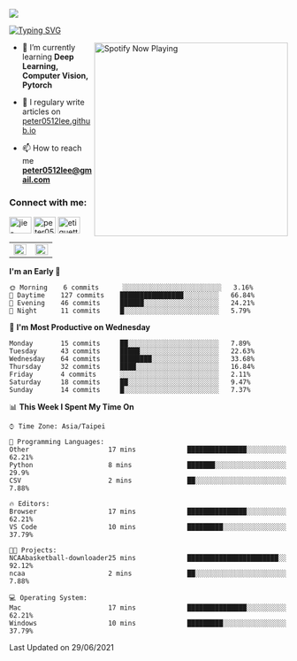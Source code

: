 ![](https://komarev.com/ghpvc/?username=peter0512lee&color=ff69b4)

[![Typing SVG](https://readme-typing-svg.herokuapp.com?color=F742BA&size=22&lines=Hi!+I'm+JYL)](https://git.io/typing-svg)

[<img src="https://spotify-now-playing.peter0512lee.vercel.app/api/spotify-playing" alt="Spotify Now Playing" width="350" align="right" />](https://open.spotify.com/user/21iyoswqgnkoe7peuesmqnhgy)

- 🌱 I’m currently learning **Deep Learning, Computer Vision, Pytorch**

- 📝 I regulary write articles on [peter0512lee.github.io](https://peter0512lee.github.io/)

- 📫 How to reach me **peter0512lee@gmail.com**

<h3 align="left">Connect with me:</h3>
<p align="left">
<a href="https://linkedin.com/in/jie-ying-li-b43a1416b" target="blank"><img align="center" src="https://cdn.jsdelivr.net/npm/simple-icons@3.0.1/icons/linkedin.svg" alt="jie-ying-li-b43a1416b" height="30" width="40" /></a>
<a href="https://fb.com/peter0512lee" target="blank"><img align="center" src="https://cdn.jsdelivr.net/npm/simple-icons@3.0.1/icons/facebook.svg" alt="peter0512lee" height="30" width="40" /></a>
<a href="https://instagram.com/etiquette_ying" target="blank"><img align="center" src="https://cdn.jsdelivr.net/npm/simple-icons@3.0.1/icons/instagram.svg" alt="etiquette_ying" height="30" width="40" /></a>
</p>

<table><tr><td valign="top" width="50%">

<img src="https://github-readme-stats.vercel.app/api?username=peter0512lee&hide_border=true&show_icons=true&locale=en" align="left" style="width: 100%" />

</td><td valign="top" width="50%">

<img src="https://github-readme-stats.vercel.app/api/top-langs?username=peter0512lee&hide_border=true&show_icons=true&locale=en&layout=compact" align="left" style="width: 100%" />

</td></tr></table>  

<!--START_SECTION:waka-->
**I'm an Early 🐤** 

```text
🌞 Morning    6 commits      ░░░░░░░░░░░░░░░░░░░░░░░░░   3.16% 
🌆 Daytime    127 commits    ████████████████░░░░░░░░░   66.84% 
🌃 Evening    46 commits     ██████░░░░░░░░░░░░░░░░░░░   24.21% 
🌙 Night      11 commits     █░░░░░░░░░░░░░░░░░░░░░░░░   5.79%

```
📅 **I'm Most Productive on Wednesday** 

```text
Monday       15 commits     ██░░░░░░░░░░░░░░░░░░░░░░░   7.89% 
Tuesday      43 commits     █████░░░░░░░░░░░░░░░░░░░░   22.63% 
Wednesday    64 commits     ████████░░░░░░░░░░░░░░░░░   33.68% 
Thursday     32 commits     ████░░░░░░░░░░░░░░░░░░░░░   16.84% 
Friday       4 commits      ░░░░░░░░░░░░░░░░░░░░░░░░░   2.11% 
Saturday     18 commits     ██░░░░░░░░░░░░░░░░░░░░░░░   9.47% 
Sunday       14 commits     █░░░░░░░░░░░░░░░░░░░░░░░░   7.37%

```


📊 **This Week I Spent My Time On** 

```text
⌚︎ Time Zone: Asia/Taipei

💬 Programming Languages: 
Other                    17 mins             ███████████████░░░░░░░░░░   62.21% 
Python                   8 mins              ███████░░░░░░░░░░░░░░░░░░   29.9% 
CSV                      2 mins              ██░░░░░░░░░░░░░░░░░░░░░░░   7.88%

🔥 Editors: 
Browser                  17 mins             ███████████████░░░░░░░░░░   62.21% 
VS Code                  10 mins             █████████░░░░░░░░░░░░░░░░   37.79%

🐱‍💻 Projects: 
NCAAbasketball-downloader25 mins             ███████████████████████░░   92.12% 
ncaa                     2 mins              ██░░░░░░░░░░░░░░░░░░░░░░░   7.88%

💻 Operating System: 
Mac                      17 mins             ███████████████░░░░░░░░░░   62.21% 
Windows                  10 mins             █████████░░░░░░░░░░░░░░░░   37.79%

```


 Last Updated on 29/06/2021
<!--END_SECTION:waka-->


<!--
**peter0512lee/peter0512lee** is a ✨ _special_ ✨ repository because its `README.md` (this file) appears on your GitHub profile.

